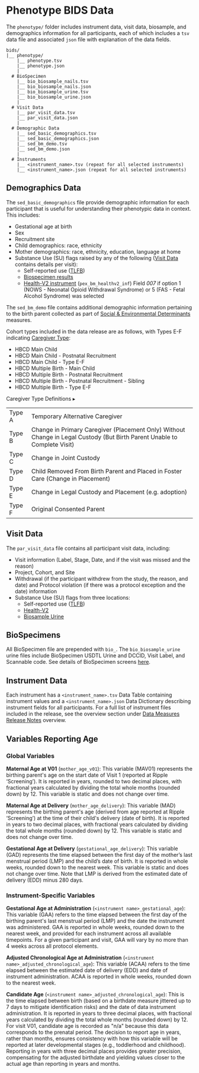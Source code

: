 # Phenotype BIDS Data
The `phenotype/` folder includes instrument data, visit data, biosample, and demographics information for all participants, each of which includes a `tsv` data file and associated `json` file with explanation of the data fields. 
```
bids/
|__ phenotype/
    |__ phenotype.tsv
    |__ phenotype.json
    |
  # BioSpecimen
    |__ bio_biosample_nails.tsv
    |__ bio_biosample_nails.json
    |__ bio_biosample_urine.tsv
    |__ bio_biosample_urine.json
    |  
  # Visit Data
    |__ par_visit_data.tsv
    |__ par_visit_data.json
    |
  # Demographic Data
    |__ sed_basic_demographics.tsv
    |__ sed_basic_demographics.json
    |__ sed_bm_demo.tsv
    |__ sed_bm_demo.json
    |
  # Instruments
    |__ <instrument_name>.tsv (repeat for all selected instruments)
    |__ <instrument_name>.json (repeat for all selected instruments)
```

## Demographics Data
<p style="margin: 0 0 5px;">The <code>sed_basic_demographics</code> file provide demographic information for each participant that is useful for understanding their phenotypic data in context. This includes:</p>
<ul>
<li>Gestational age at birth</li>
<li>Sex</li>
<li>Recruitment site</li>
<li>Child demographics: race, ethnicity</li>
<li>Mother demographics: race, ethnicity, education, language at home</li>
<li>Substance Use (SU) flags raised by any of the following (<a href="#visit-data">Visit Data</a> contains details per visit):
    <ul>
    <li>Self-reported use (<a href="../../measures/pregexp/substanceuse/#tlfb">TLFB</a>)</li>
    <li><a href="../../measures/biospec">Biospecimen results</a></li>
    <li><a href="../../measures/pregexp/preghealth/#instruments">Health-V2 instrument</a> (<code>pex_bm_healthv2_inf</code>) Field <em>007</em> if option 1 (NOWS - Neonatal Opioid Withdrawal Syndrome) or 5 (FAS - Fetal Alcohol Syndrome) was selected</li>
    </ul>
</li>
</ul>

<p>The <code>sed_bm_demo</code> file contains additional demographic information pertaining to the birth parent collected as part of <a href="../../measures/socenvdet/">Social & Environmental Determinants</a> measures.</p>

Cohort types included in the data release are as follows, with Types E-F indicating [Caregiver Type](#CGtype):

- HBCD Main Child
- HBCD Main Child - Postnatal Recruitment
- HBCD Main Child - Type E-F
- HBCD Multiple Birth - Main Child
- HBCD Multiple Birth - Postnatal Recruitment
- HBCD Multiple Birth - Postnatal Recruitment - Sibling
- HBCD Multiple Birth - Type E-F

<div id="CGtype" class="table-banner" onclick="toggleCollapse(this)">
  <span class="table-text">Caregiver Type Definitions</span>
  <span class="table-arrow">▸</span>
</div>
<div class="table-collapsible-content">
<table style="width: 100%; border-collapse: collapse; table-layout: fixed;">
<tbody>
	<tr>
		<td>Type A</td>
		<td>Temporary Alternative Caregiver</td>
	</tr>
	<tr>
		<td>Type B</td>
		<td style="word-wrap: break-word; white-space: normal;">Change in Primary Caregiver (Placement Only) Without Change in Legal Custody (But Birth Parent Unable to Complete Visit)</td>
	</tr>
	<tr>
		<td>Type C</td>
		<td>Change in Joint Custody</td>
	</tr>
	<tr>
		<td>Type D</td>
		<td style="word-wrap: break-word; white-space: normal;">Child Removed From Birth Parent and Placed in Foster Care (Change in Placement)</td>
	</tr>
	<tr>
		<td>Type E</td>
		<td>Change in Legal Custody and Placement (e.g. adoption)</td>
	</tr>
	<tr>
		<td>Type F</td>
		<td>Original Consented Parent</td>
	</tr>            
</tbody>
</table>
</div>



## Visit Data
<p style="margin: 0 0 5px;">The <code>par_visit_data</code> file contains all participant visit data, including:</p>
<ul>
<li>Visit information (Label, Stage, Date, and if the visit was missed and the reason)</li>
<li>Project, Cohort, and Site</li>
<li>Withdrawal (if the participant withdrew from the study, the reason, and date) and Protocol violation (if there was a protocol exception and the date) information</li>
<li>Substance Use (SU) flags from three locations:
    <ul>
    <li>Self-reported use (<a href="../../measures/pregexp/substanceuse/#tlfb">TLFB</a>)</li>
    <li><a href="../../measures/pregexp/preghealth/#instrument-details">Health-V2</a></li>
    <li><a href="../../measures/biospec/#urine">Biosample Urine</a></li>
    </ul>
</li>
</ul>

## BioSpecimens
All BioSpecimen file are prepended with `bio_`. The `bio_biosample_urine` urine files include BioSpecimen USDTL Urine and DCCID, Visit Label, and Scannable code. See details of BioSpecimen screens [here](../measures/biospec.md).

## Instrument Data
Each instrument has a `<instrument_name>.tsv` Data Table containing instrument values and a `<instrument_name>.json` Data Dictionary describing instrument fields for all participants. For a full list of instrument files included in the release, see the overview section under [Data Measures Release Notes](../measures/index.md#data-measure-release-notes) overview.

## Variables Reporting Age
### Global Variables
<b class="blue-text">Maternal Age at V01</b> (`mother_age_v01`): This variable (MAV01) represents the birthing parent's age on the start date of Visit 1 (reported at Ripple ‘Screening’). It is reported in years, rounded to two decimal places, with fractional years calculated by dividing the total whole months (rounded down) by 12. This variable is static and does not change over time.

<b class="blue-text">Maternal Age at Delivery</b> (`mother_age_delivery`): This variable (MAD) represents the birthing parent's age (derived from age reported at Ripple ‘Screening’) at the time of their child's delivery (date of birth). It is reported in years to two decimal places, with fractional years calculated by dividing the total whole months (rounded down) by 12. This variable is static and does not change over time.

<b class="blue-text">Gestational Age at Delivery</b> (`gestational_age_delivery`): This variable (GAD) represents the time elapsed between the first day of the mother’s last menstrual period (LMP)  and the child’s date of birth. It is reported in whole weeks, rounded down to the nearest week. This variable is static and does not change over time.  Note that LMP is derived from the  estimated date of delivery (EDD) minus 280 days.

### Instrument-Specific Variables
<b class="blue-text">Gestational Age at Administration</b> (`<instrument name>_gestational_age`): This variable (GAA) refers to the time elapsed between the first day of the birthing parent's last menstrual period (LMP) and the date the instrument was administered. GAA is reported in whole weeks, rounded down to the nearest week, and provided for each instrument across all available timepoints. For a given participant and visit, GAA will vary by no more than 4 weeks across all protocol elements.

<b class="blue-text">Adjusted Chronological Age at Administration</b> (`<instrument name>_adjusted_chronological_age`): This variable (ACAA) refers to the time elapsed between the estimated date of delivery (EDD) and date of instrument administration. ACAA  is reported in whole weeks, rounded down to the nearest week.

<b class="blue-text">Candidate Age</b> (`<instrument name>_adjusted_chronological_age`): This is the time elapsed between birth (based on a birthdate measure jittered up to 7 days to mitigate identification risks) and the date of data instrument administration.  It is reported in years to three decimal places, with fractional years calculated by dividing the total whole months (rounded down) by 12.  For visit V01, candidate age is recorded as "n/a" because this data corresponds to the prenatal period. The decision to report age in years, rather than months, ensures consistency with how this variable will be reported at later developmental stages (e.g., toddlerhood and childhood). Reporting in years with three decimal places provides greater precision, compensating for the adjusted birthdate and yielding values closer to the actual age than reporting in years and months.